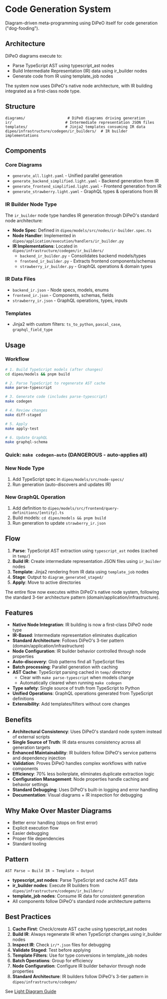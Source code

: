 # Code Generation System

Diagram-driven meta-programming using DiPeO itself for code generation ("dog-fooding").

## Architecture

DiPeO diagrams execute to:
- Parse TypeScript AST using typescript_ast nodes
- Build Intermediate Representation (IR) data using ir_builder nodes
- Generate code from IR using template_job nodes

The system now uses DiPeO's native node architecture, with IR building integrated as a first-class node type.

## Structure

```
diagrams/                   # DiPeO diagrams driving generation
ir/                        # Intermediate representation JSON files
templates/                 # Jinja2 templates consuming IR data
dipeo/infrastructure/codegen/ir_builders/  # IR builder implementations
```

## Components

### Core Diagrams
- `generate_all.light.yaml` - Unified parallel generation
- `generate_backend_simplified.light.yaml` - Backend generation from IR
- `generate_frontend_simplified.light.yaml` - Frontend generation from IR
- `generate_strawberry.light.yaml` - GraphQL types & operations from IR

### IR Builder Node Type
The `ir_builder` node type handles IR generation through DiPeO's standard node architecture:
- **Node Spec**: Defined in `dipeo/models/src/nodes/ir-builder.spec.ts`
- **Node Handler**: Implemented in `dipeo/application/execution/handlers/ir_builder.py`
- **IR Implementations**: Located in `dipeo/infrastructure/codegen/ir_builders/`
  - `backend_ir_builder.py` - Consolidates backend models/types
  - `frontend_ir_builder.py` - Extracts frontend components/schemas
  - `strawberry_ir_builder.py` - GraphQL operations & domain types

### IR Data Files
- `backend_ir.json` - Node specs, models, enums
- `frontend_ir.json` - Components, schemas, fields
- `strawberry_ir.json` - GraphQL operations, types, inputs

### Templates
- Jinja2 with custom filters: `ts_to_python`, `pascal_case`, `graphql_field_type`

## Usage

### Workflow
```bash
# 1. Build TypeScript models (after changes)
cd dipeo/models && pnpm build

# 2. Parse TypeScript to regenerate AST cache
make parse-typescript

# 3. Generate code (includes parse-typescript)
make codegen

# 4. Review changes
make diff-staged

# 5. Apply
make apply-test

# 6. Update GraphQL
make graphql-schema
```

### Quick: `make codegen-auto` (DANGEROUS - auto-applies all)

### New Node Type
1. Add TypeScript spec in `dipeo/models/src/node-specs/`
2. Run generation (auto-discovers and updates IR)

### New GraphQL Operation
1. Add definition to `dipeo/models/src/frontend/query-definitions/[entity].ts`
2. Build models: `cd dipeo/models && pnpm build`
3. Run generation to update `strawberry_ir.json`

## Flow

1. **Parse**: TypeScript AST extraction using `typescript_ast` nodes (cached in `temp/`)
2. **Build IR**: Create intermediate representation JSON files using `ir_builder` nodes
3. **Template**: Jinja2 rendering from IR data using `template_job` nodes
4. **Stage**: Output to `diagram_generated_staged/`
5. **Apply**: Move to active directories

The entire flow now executes within DiPeO's native node system, following the standard 3-tier architecture pattern (domain/application/infrastructure).

## Features

- **Native Node Integration**: IR building is now a first-class DiPeO node type
- **IR-Based**: Intermediate representation eliminates duplication
- **Standard Architecture**: Follows DiPeO's 3-tier pattern (domain/application/infrastructure)
- **Node Configuration**: IR builder behavior controlled through node properties
- **Auto-discovery**: Glob patterns find all TypeScript files
- **Batch processing**: Parallel generation with caching
- **AST Cache**: TypeScript parsing cached in `temp/` directory
  - Clear with `make parse-typescript` when models change
  - Automatically cleared when running `make codegen`
- **Type safety**: Single source of truth from TypeScript to Python
- **Unified Operations**: GraphQL operations generated from TypeScript definitions
- **Extensibility**: Add templates/filters without core changes

## Benefits

- **Architectural Consistency**: Uses DiPeO's standard node system instead of external scripts
- **Single Source of Truth**: IR data ensures consistency across all generation targets
- **Enhanced Maintainability**: IR builders follow DiPeO's service patterns and dependency injection
- **Validation**: Proves DiPeO handles complex workflows with native components
- **Efficiency**: 70% less boilerplate, eliminates duplicate extraction logic
- **Configuration Management**: Node properties handle caching and behavior settings
- **Standard Debugging**: Uses DiPeO's built-in logging and error handling
- **Documentation**: Visual diagrams + IR inspection for debugging

## Why Make Over Master Diagrams

- Better error handling (stops on first error)
- Explicit execution flow
- Easier debugging
- Proper file dependencies
- Standard tooling

## Pattern

`AST Parse → Build IR → Template → Output`
- **typescript_ast nodes**: Parse TypeScript and cache AST data
- **ir_builder nodes**: Execute IR builders from `dipeo/infrastructure/codegen/ir_builders/`
- **template_job nodes**: Consume IR data for consistent generation
- All components follow DiPeO's standard node architecture patterns

## Best Practices

1. **Cache First**: Check/create AST cache using typescript_ast nodes
2. **Build IR**: Always regenerate IR when TypeScript changes using ir_builder nodes
3. **Inspect IR**: Check `ir/*.json` files for debugging
4. **Validate Staged**: Test before applying
5. **Template Filters**: Use for type conversions in template_job nodes
6. **Batch Operations**: Group for efficiency
7. **Node Configuration**: Configure IR builder behavior through node properties
8. **Standard Architecture**: IR builders follow DiPeO's 3-tier pattern in `dipeo/infrastructure/codegen/`

See [Light Diagram Guide](../../docs/formats/comprehensive_light_diagram_guide.md)
